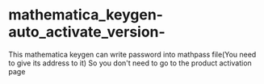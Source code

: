 # mathematica_keygen-auto_activate_version-
This mathematica keygen can write password into mathpass file(You need to give its address to it)
So you don't need to go to the product activation page

